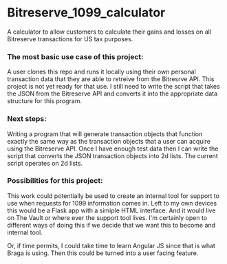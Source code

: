 # Bitreserve_1099_calculator
A calculator to allow customers to calculate their gains and losses on all Bitreserve transactions for US tax purposes.
### The most basic use case of this project:
A user clones this repo and runs it locally using their own personal transaction data that they are able to retreive from the Bitresrve API.
This project is not yet ready for that use. I still need to write the script that takes the JSON from the Bitreserve API and converts 
it into the appropriate data structure for this program.

### Next steps:
Writing a program that will generate transaction objects that function exactly the same way as the transaction objects that a user
can acquire using the Bitreserve API. Once I have enough test data then I can write the script that converts the JSON transaction
objects into 2d lists. The current script operates on 2d lists. 

### Possibilities for this project:
This work could potentially be used to create an internal tool for support to use when requests for 1099 information comes in.
Left to my own devices this would be a Flask app with a simiple HTML interface. And it would live on The Vault or where ever the support tool lives. I'm certainly open to different ways of doing this if we decide that we want this to become and internal tool.

Or, if time permits, I could take time to learn Angular JS since that is what Braga is using. Then this could be turned into a
user facing feature. 
